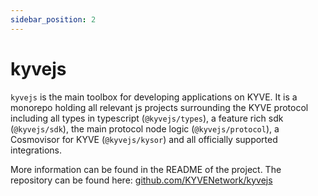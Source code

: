 ```yaml
---
sidebar_position: 2
---
```


# kyvejs

`kyvejs` is the main toolbox for developing applications on KYVE. It is a monorepo holding all relevant js projects surrounding the KYVE protocol including all types in typescript (`@kyvejs/types`), a feature rich sdk (`@kyvejs/sdk`), the main protocol node logic (`@kyvejs/protocol`), a Cosmovisor for KYVE (`@kyvejs/kysor`) and all officially supported integrations.

More information can be found in the README of the project. The repository can be found here: [github.com/KYVENetwork/kyvejs](https://github.com/KYVENetwork/kyvejs)
